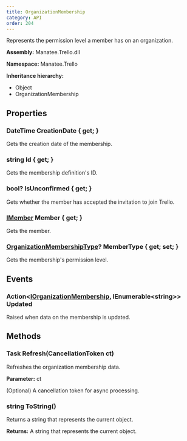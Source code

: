 ```yaml
---
title: OrganizationMembership
category: API
order: 204
---
```


Represents the permission level a member has on an organization.

**Assembly:** Manatee.Trello.dll

**Namespace:** Manatee.Trello

**Inheritance hierarchy:**

- Object
- OrganizationMembership

## Properties

### DateTime CreationDate { get; }

Gets the creation date of the membership.

### string Id { get; }

Gets the membership definition&#39;s ID.

### bool? IsUnconfirmed { get; }

Gets whether the member has accepted the invitation to join Trello.

### [IMember](../IMember#imember) Member { get; }

Gets the member.

### [OrganizationMembershipType](../OrganizationMembershipType#organizationmembershiptype)? MemberType { get; set; }

Gets the membership&#39;s permission level.

## Events

### Action&lt;[IOrganizationMembership](../IOrganizationMembership#iorganizationmembership), IEnumerable&lt;string&gt;&gt; Updated

Raised when data on the membership is updated.

## Methods

### Task Refresh(CancellationToken ct)

Refreshes the organization membership data.

**Parameter:** ct

(Optional) A cancellation token for async processing.

### string ToString()

Returns a string that represents the current object.

**Returns:** A string that represents the current object.

